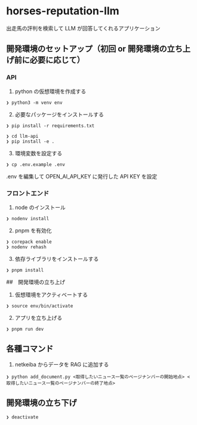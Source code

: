 # horses-reputation-llm

出走馬の評判を検索して LLM が回答してくれるアプリケーション

## 開発環境のセットアップ（初回 or 開発環境の立ち上げ前に必要に応じて）

### API

1. python の仮想環境を作成する

```console
❯ python3 -m venv env
```

2. 必要なパッケージをインストールする

```console
❯ pip install -r requirements.txt

❯ cd llm-api
❯ pip install -e .
```

3. 環境変数を設定する

```console
❯ cp .env.example .env
```

.env を編集して OPEN_AI_API_KEY に発行した API KEY を設定

### フロントエンド

1. node のインストール

```console
❯ nodenv install
```

2. pnpm を有効化

```console
❯ corepack enable
❯ nodenv rehash
```

3. 依存ライブラリをインストールする

```console
❯ pnpm install
```

##　開発環境の立ち上げ

1. 仮想環境をアクティベートする

```console
❯ source env/bin/activate
```

2. アプリを立ち上げる

```console
❯ pnpm run dev
```

## 各種コマンド

1. netkeiba からデータを RAG に追加する

```console
❯ python add_document.py <取得したいニュース一覧のページナンバーの開始地点> <取得したいニュース一覧のページナンバーの終了地点>
```

## 開発環境の立ち下げ

```console
❯ deactivate
```
